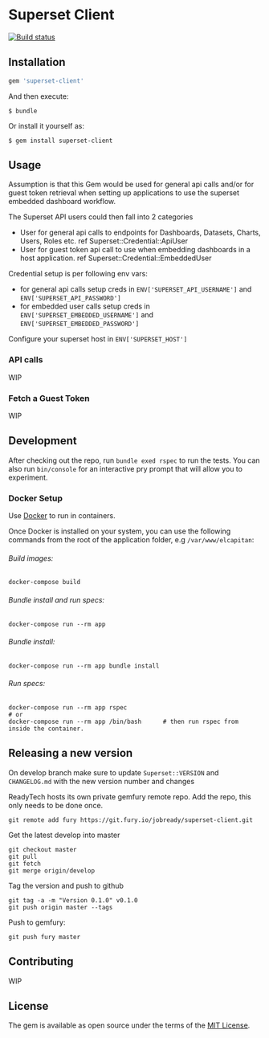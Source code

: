 # Superset Client

[![Build status](https://badge.buildkite.com/fc7ee4a03e119a5d859472865fc0bdc9a6e46d51b7f5b8cd62.svg)](https://buildkite.com/jobready/superset-client)

## Installation

```ruby
gem 'superset-client'
```

And then execute:

    $ bundle

Or install it yourself as:

    $ gem install superset-client


## Usage

Assumption is that this Gem would be used for general api calls and/or for guest token retrieval when setting up applications to use the superset embedded dashboard workflow.

The Superset API users could then fall into 2 categories
- User for general api calls to endpoints for Dashboards, Datasets, Charts, Users, Roles etc.  ref Superset::Credential::ApiUser
- User for guest token api call to use when embedding dashboards in a host application. ref  Superset::Credential::EmbeddedUser

Credential setup is per following env vars:
- for general api calls setup creds in  `ENV['SUPERSET_API_USERNAME']` and `ENV['SUPERSET_API_PASSWORD']`
- for embedded user calls setup creds in `ENV['SUPERSET_EMBEDDED_USERNAME']` and `ENV['SUPERSET_EMBEDDED_PASSWORD']`

Configure your superset host in `ENV['SUPERSET_HOST']`

### API calls

WIP

### Fetch a Guest Token

WIP

## Development

After checking out the repo, run `bundle exed rspec` to run the tests. You can also run `bin/console` for an interactive pry prompt that will allow you to experiment.

### Docker Setup

Use [Docker](https://docs.docker.com/docker-for-mac/install/) to run in containers.

Once Docker is installed on your system, you can use the following commands from the root of the application folder, e.g `/var/www/elcapitan`:

###### Build images:

`docker-compose build`

###### Bundle install and run specs:

`docker-compose run --rm app`

###### Bundle install:

`docker-compose run --rm app bundle install`

###### Run specs:

```
docker-compose run --rm app rspec
# or
docker-compose run --rm app /bin/bash      # then run rspec from inside the container.
```

## Releasing a new version

On develop branch make sure to update `Superset::VERSION` and `CHANGELOG.md` with the new version number and changes

ReadyTech hosts its own private gemfury remote repo. Add the repo, this only needs to be done once.

    git remote add fury https://git.fury.io/jobready/superset-client.git

Get the latest develop into master

    git checkout master
    git pull
    git fetch
    git merge origin/develop

Tag the version and push to github

    git tag -a -m "Version 0.1.0" v0.1.0
    git push origin master --tags

Push to gemfury:

    git push fury master

## Contributing

WIP

## License

The gem is available as open source under the terms of the [MIT License](https://opensource.org/licenses/MIT).
